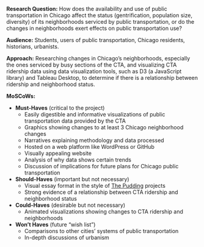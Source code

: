 **Research Question:** How does the availability and use of public transportation in Chicago affect the status (gentrification, population size, diversity) of its neighborhoods serviced by public transportation, or do the changes in neighborhoods exert effects on public transportation use?

**Audience:** Students, users of public transportation, Chicago residents, historians, urbanists. 

**Approach:** Researching changes in Chicago’s neighborhoods, especially the ones serviced by busy sections of the CTA, and visualizing CTA ridership data using data visualization tools, such as D3 (a JavaScript library) and Tableau Desktop, to determine if there is a relationship between ridership and neighborhood status. 

**MoSCoWs:**
- **Must-Haves** (critical to the project)
  * Easily digestible and informative visualizations of public transportation data provided by the CTA
  * Graphics showing changes to at least 3 Chicago neighborhood changes
  * Narratives explaining methodology and data processed
  * Hosted on a web platform like WordPress or GitHub
  * Visually appealing website 
  * Analysis of why data shows certain trends
  * Discussion of implications for future plans for Chicago public transportation
- **Should-Haves** (important but not necessary)
  * Visual essay format in the style of [The Pudding](http://pudding.cool) projects
  * Strong evidence of a relationship between CTA ridership and neighborhood status   
- **Could-Haves** (desirable but not necessary)
  * Animated visualizations showing changes to CTA ridership and neighborhoods
- **Won’t Haves** (future “wish list”)
  * Comparisons to other cities’ systems of public transportation
  * In-depth discussions of urbanism 
